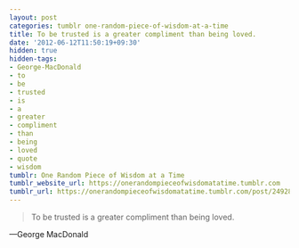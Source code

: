 ```yaml
---
layout: post
categories: tumblr one-random-piece-of-wisdom-at-a-time
title: To be trusted is a greater compliment than being loved.
date: '2012-06-12T11:50:19+09:30'
hidden: true
hidden-tags:
- George-MacDonald
- to
- be
- trusted
- is
- a
- greater
- compliment
- than
- being
- loved
- quote
- wisdom
tumblr: One Random Piece of Wisdom at a Time
tumblr_website_url: https://onerandompieceofwisdomatatime.tumblr.com
tumblr_url: https://onerandompieceofwisdomatatime.tumblr.com/post/24928561758/to-be-trusted-is-a-greater-compliment-than-being
---
```

> To be trusted is a greater compliment than being loved.

—George MacDonald
